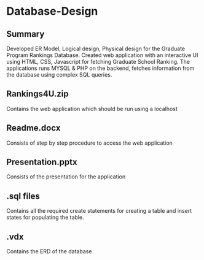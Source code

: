# Database-Design

## Summary

Developed ER Model, Logical design, Physical design for the Graduate Program Rankings Database. Created web application with an interactive UI using HTML, CSS, Javascript for fetching Graduate School Ranking. The applications runs MYSQL & PHP on the backend, fetches information from the database using complex SQL queries.

## Rankings4U.zip

Contains the web application which should be run using a localhost

## Readme.docx

Consists of step by step procedure to access the web application

## Presentation.pptx

Consists of the presentation for the application

## .sql files

Contains all the required create statements for creating a table and insert states for populating the table.

## .vdx 

Contains the ERD of the database



